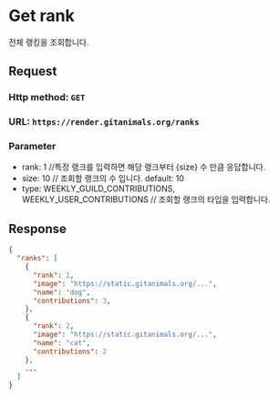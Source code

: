 # Get rank

전체 랭킹을 조회합니다.

## Request
### Http method: `GET`
### URL: `https://render.gitanimals.org/ranks`
### Parameter
- rank: 1 //특정 랭크를 입력하면 해당 랭크부터 {size} 수 만큼 응답합니다.
- size: 10 // 조회할 랭크의 수 입니다. default: 10 
- type: WEEKLY_GUILD_CONTRIBUTIONS, WEEKLY_USER_CONTRIBUTIONS // 조회할 랭크의 타입을 입력합니다.

## Response

```json
{
  "ranks": [
    {
      "rank": 1,
      "image": "https://static.gitanimals.org/...",
      "name": "dog",
      "contributions": 3,
    },
    {
      "rank": 2,
      "image": "https://static.gitanimals.org/...",
      "name": "cat",
      "contributions": 2
    },
    ...
  ]
}
```
